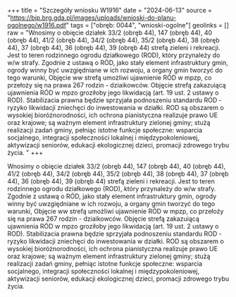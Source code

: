 +++
title = "Szczegóły wniosku W1916"
date = "2024-06-13"
source = "https://bip.brg.gda.pl/images/uploads/wnioski-do-planu-ogolnego/w1916.pdf"
tags = ["obręb: 0044", "wnioski-ogolne"]
geolinks = []
raw = "Wnosimy o obięcie działek 33/2 (obręb 44), 147 (obręb 44), 40 (obręb 44), 41/2 (obręb 44), 34/2 (obręb 44), 35/2 (obręb 44), 38 (obręb 44), 37 (obręb 44), 36 (obręb 44), 39 (obręb 44) strefą zieleni i rekreacji. Jest to teren rodzinnego ogrodu działkowego (ROD), który przynależy do w/w strafy. Zgodnie z ustawą o RÓD, jako stały element infrastruktury gmin, ogrody winny być uwzgiędniane w ich rozwoju, a organy gmin tworzyć do tego warunki, Objęcie ww strefą umożliwi ujawnienie RÓD w mpzp, co przełoży się na prawa 267 rodzin - dziaikowców. Objęcie strefą zakazuiącą ujawnienia RÓD w mpzo groziłoby jego likwidacją (art. 19 ust. 2 ustawy o ROD). Stabilizacia prawna będzie sprzyjała podnoszeniu standardu ROD - ryzyko likwidacji zniechęci do inwestowania w działki. ROD są obszarem o wysokiej bioróżnorodności, ich ochrona pianistyczna realizuje prawo UE oraz krajowe; są ważnym element infrastruktury zielonej gminy; stużą realizacji zadań gminy, pełniąc istotne funkcje społeczne: wsparcia socjalnego, integracji społeczności lokalnej i międzypokoleniowej, aktywizacji seniorów, edukacji ekologicznej dzieci, promacji zdrowego trybu życia. "
+++

Wnosimy o obięcie działek 33/2 (obręb 44), 147 (obręb 44), 40 (obręb 44), 41/2 (obręb 44), 34/2
(obręb 44), 35/2 (obręb 44), 38 (obręb 44), 37 (obręb 44), 36 (obręb 44), 39 (obręb 44) strefą zieleni i rekreacji.
Jest to teren rodzinnego ogrodu działkowego (ROD), który przynależy do w/w strafy. Zgodnie z ustawą o RÓD,
jako stały element infrastruktury gmin, ogrody winny być uwzgiędniane w ich rozwoju, a organy gmin tworzyć do
tego warunki, Objęcie ww strefą umożliwi ujawnienie RÓD w mpzp, co przełoży się na prawa 267 rodzin -
dziaikowców. Objęcie strefą zakazuiącą ujawnienia RÓD w mpzo groziłoby jego likwidacją (art. 19 ust. 2 ustawy o
ROD). Stabilizacia prawna będzie sprzyjała podnoszeniu standardu ROD - ryzyko likwidacji zniechęci do
inwestowania w działki. ROD są obszarem o wysokiej bioróżnorodności, ich ochrona pianistyczna realizuje prawo
UE oraz krajowe; są ważnym element infrastruktury zielonej gminy; stużą realizacji zadań gminy, pełniąc istotne
funkcje społeczne: wsparcia socjalnego, integracji społeczności lokalnej i międzypokoleniowej, aktywizacji
seniorów, edukacji ekologicznej dzieci, promacji zdrowego trybu życia.



